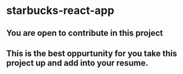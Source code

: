 # starbucks-react-app
## You are open to contribute in this project 
## This is the best oppurtunity for you take this project up and add into your resume.

